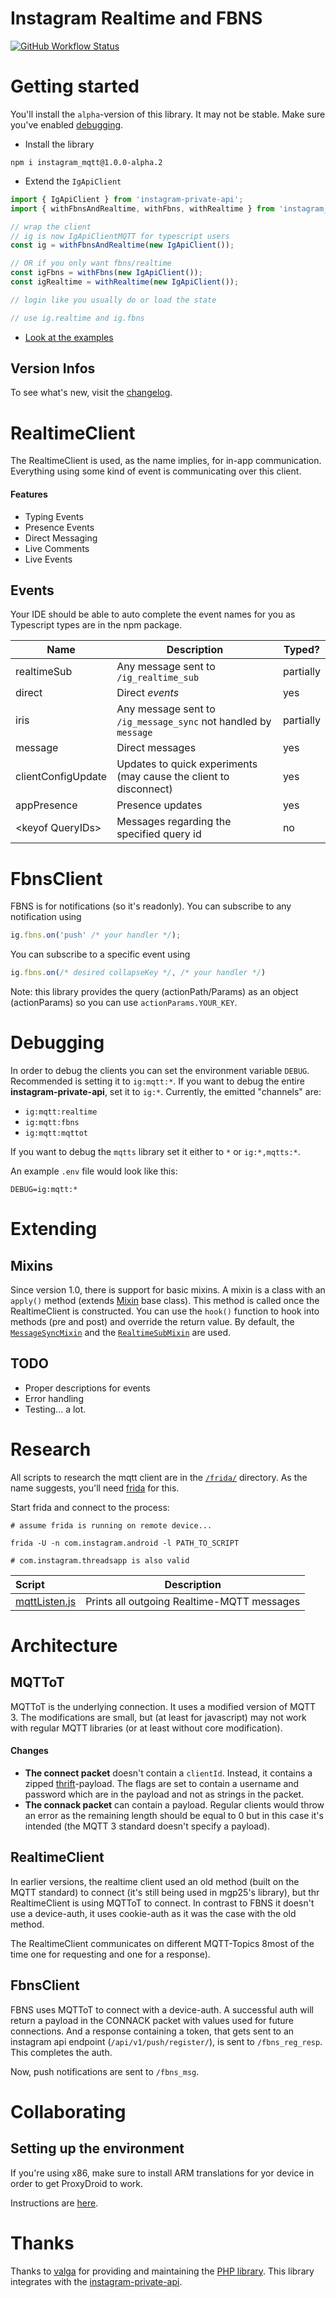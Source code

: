 # Instagram Realtime and FBNS

[![GitHub Workflow Status](https://img.shields.io/github/workflow/status/nerixyz/instagram_mqtt/Node%20CI?style=flat)](https://github.com/Nerixyz/instagram_mqtt/actions)

# Getting started

You'll install the `alpha`-version of this library. It may not be stable.
Make sure you've enabled [debugging](#debugging).

-   Install the library

```
npm i instagram_mqtt@1.0.0-alpha.2
```

-   Extend the `IgApiClient`

```typescript
import { IgApiClient } from 'instagram-private-api';
import { withFbnsAndRealtime, withFbns, withRealtime } from 'instagram_mqtt';

// wrap the client
// ig is now IgApiClientMQTT for typescript users
const ig = withFbnsAndRealtime(new IgApiClient());

// OR if you only want fbns/realtime
const igFbns = withFbns(new IgApiClient());
const igRealtime = withRealtime(new IgApiClient());

// login like you usually do or load the state

// use ig.realtime and ig.fbns
```

-   [Look at the examples](examples)

## Version Infos

To see what's new, visit the [changelog](CHANGELOG.md).

# RealtimeClient

The RealtimeClient is used, as the name implies, for in-app communication.
Everything using some kind of event is communicating over this client.

#### Features

-   Typing Events
-   Presence Events
-   Direct Messaging
-   Live Comments
-   Live Events

## Events

Your IDE should be able to auto complete the event names for you as Typescript types are in the npm package.


| Name               | Description                                                       | Typed?    |
| ------------------ | ----------------------------------------------------------------- | --------- |
| realtimeSub        | Any message sent to `/ig_realtime_sub`                            | partially |
| direct             | Direct _events_                                                   | yes       |
| iris               | Any message sent to `/ig_message_sync` not handled by `message`   | partially |
| message            | Direct messages                                                   | yes       |
| clientConfigUpdate | Updates to quick experiments (may cause the client to disconnect) | yes       |
| appPresence        | Presence updates                                                  | yes       |
| \<keyof QueryIDs\>   | Messages regarding the specified query id                         | no        |

# FbnsClient

FBNS is for notifications (so it's readonly).
You can subscribe to any notification using

```typescript
ig.fbns.on('push' /* your handler */);
```

You can subscribe to a specific event using

```typescript
ig.fbns.on(/* desired collapseKey */, /* your handler */)
```

Note: this library provides the query (actionPath/Params) as an object (actionParams)
so you can use `actionParams.YOUR_KEY`.

# Debugging

In order to debug the clients you can set the environment variable `DEBUG`.
Recommended is setting it to `ig:mqtt:*`. If you want to debug the entire **instagram-private-api**, set it to `ig:*`.
Currently, the emitted "channels" are:

-   `ig:mqtt:realtime`
-   `ig:mqtt:fbns`
-   `ig:mqtt:mqttot`

If you want to debug the `mqtts` library set it either to `*` or `ig:*,mqtts:*`.

An example `.env` file would look like this:

```
DEBUG=ig:mqtt:*
```

# Extending
## Mixins
Since version 1.0, there is support for basic mixins. 
A mixin is a class with an `apply()` method (extends [Mixin](src/realtime/mixins/mixin.ts) base class).
This method is called once the RealtimeClient is constructed. 
You can use the `hook()` function to hook into methods (pre and post) and override the return value.
By default, the [`MessageSyncMixin`](src/realtime/mixins/message-sync.mixin.ts) and the [`RealtimeSubMixin`](src/realtime/mixins/realtime-sub.mixin.ts) are used.

## TODO

-   Proper descriptions for events
-   Error handling
-   Testing... a lot.

# Research

All scripts to research the mqtt client are in the [`/frida/`](frida) directory.
As the name suggests, you'll need [frida](https://frida.re/) for this.

Start frida and connect to the process:

```
# assume frida is running on remote device...

frida -U -n com.instagram.android -l PATH_TO_SCRIPT

# com.instagram.threadsapp is also valid
```

| Script                               | Description                                |
| :----------------------------------- | ------------------------------------------ |
| [mqttListen.js](frida/mqttListen.js) | Prints all outgoing Realtime-MQTT messages |

# Architecture

## MQTToT

MQTToT is the underlying connection. It uses a modified version of MQTT 3.
The modifications are small, but (at least for javascript) may not work with regular MQTT libraries
(or at least without core modification).

#### Changes

-   **The connect packet** doesn't contain a `clientId`. Instead,
    it contains a zipped [thrift](https://people.apache.org/~thejas/thrift-0.9/javadoc/org/apache/thrift/protocol/TCompactProtocol.html)-payload.
    The flags are set to contain a username and password which are in the payload and not as strings in the packet.
-   **The connack packet** can contain a payload. Regular clients would throw an error
    as the remaining length should be equal to 0 but in this case it's intended (the MQTT 3 standard doesn't specify a payload).

## RealtimeClient

In earlier versions, the realtime client used an old method (built on the MQTT standard) to connect
(it's still being used in mgp25's library), but thr RealtimeClient is using MQTToT to connect.
In contrast to FBNS it doesn't use a device-auth, it uses cookie-auth as it was the case with the
old method.

The RealtimeClient communicates on different MQTT-Topics 8most of the time one for requesting and one for a response).

## FbnsClient

FBNS uses MQTToT to connect with a device-auth.
A successful auth will return a payload in the CONNACK packet with values used for future connections.
And a response containing a token,
that gets sent to an instagram api endpoint (`/api/v1/push/register/`), is sent to `/fbns_reg_resp`.
This completes the auth.

Now, push notifications are sent to `/fbns_msg`.

# Collaborating

## Setting up the environment

If you're using x86, make sure to install ARM translations for yor device
in order to get ProxyDroid to work.

Instructions are [here](https://github.com/dilame/instagram-private-api/blob/master/CONTRIBUTING.md#capturing-tls-requests).

# Thanks

Thanks to [valga](https://github.com/valga) for providing and maintaining the [PHP library](https://github.com/valga/fbns-react).
This library integrates with the [instagram-private-api](https://github.com/dilame/instagram-private-api).
